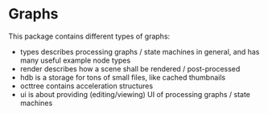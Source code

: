 # Graphs

This package contains different types of graphs:
 - types describes processing graphs / state machines in general, and has many useful example node types
 - render describes how a scene shall be rendered / post-processed
 - hdb is a storage for tons of small files, like cached thumbnails
 - octtree contains acceleration structures
 - ui is about providing (editing/viewing) UI of processing graphs / state machines